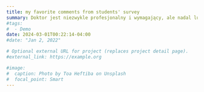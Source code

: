 ```yaml
---
title: my favorite comments from students' survey
summary: Doktor jest niezwykle profesjonalny i wymagający, ale nadal ludzki i uprzejmy. Zawsze chętny do pomocy, świetnie przekazuje informacje i swoją wiedzę... (The doctor is extremely professional and demanding, but still humane and kind. Always willing to help, he is great at passing on information and his knowledge...)
#tags:
#  - Demo
date: 2024-03-01T00:22:14-04:00
#date: "Jan 2, 2022"

# Optional external URL for project (replaces project detail page).
#external_link: https://example.org

#image:
#  caption: Photo by Toa Heftiba on Unsplash
#  focal_point: Smart
---
```

